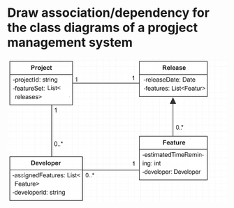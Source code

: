 # Draw association/dependency for the class diagrams of a progject management system
![alt text](image.png)